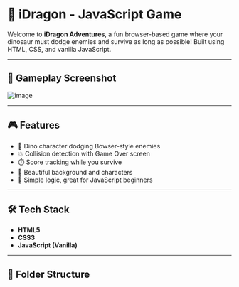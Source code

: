 # 🐉 iDragon - JavaScript Game

Welcome to **iDragon Adventures**, a fun browser-based game where your dinosaur must dodge enemies and survive as long as possible! Built using HTML, CSS, and vanilla JavaScript.

---

## 📸 Gameplay Screenshot

![image](https://github.com/user-attachments/assets/1b23f81f-471e-4907-91fa-df3281e9f327)

---

## 🎮 Features

- 🦖 Dino character dodging Bowser-style enemies
- 💥 Collision detection with Game Over screen
- ⏱️ Score tracking while you survive
- 🎨 Beautiful background and characters
- 🧠 Simple logic, great for JavaScript beginners

---

## 🛠️ Tech Stack

- **HTML5**
- **CSS3**
- **JavaScript (Vanilla)**

---

## 📂 Folder Structure

